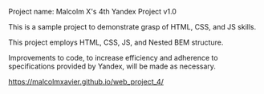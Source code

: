 Project name: Malcolm X's 4th Yandex Project v1.0

This is a sample project to demonstrate grasp of HTML, CSS, and JS skills.

This project employs HTML, CSS, JS, and Nested BEM structure.

Improvements to code, to increase efficiency and adherence to specifications provided by Yandex, will be made as necessary.

https://malcolmxavier.github.io/web_project_4/
